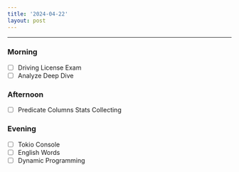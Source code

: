 ```yaml
---
title: '2024-04-22'
layout: post
---
```


---

### Morning

- [ ] Driving License Exam
- [ ] Analyze Deep Dive

### Afternoon

- [ ] Predicate Columns Stats Collecting

### Evening

- [ ] Tokio Console
- [ ] English Words
- [ ] Dynamic Programming
